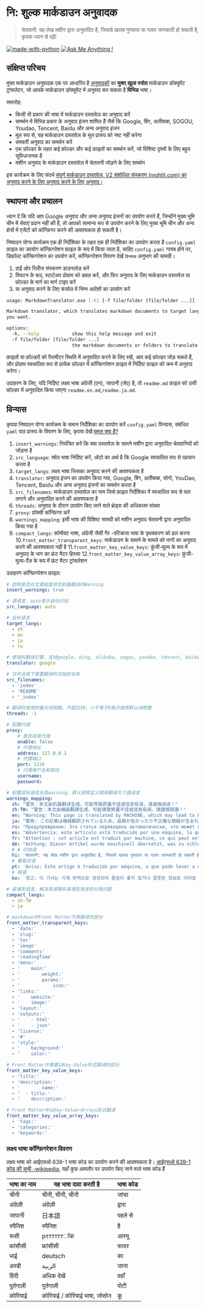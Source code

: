 # नि: शुल्क मार्कडाउन अनुवादक

> चेतावनी: यह लेख मशीन द्वारा अनुवादित है, जिससे खराब गुणवत्ता या गलत जानकारी हो सकती है, कृपया ध्यान से पढ़ें!


 [![made-with-python](https://img.shields.io/badge/Made%20with-Python-1f425f.svg)](https://www.python.org/) 
 [![Ask Me Anything !](https://img.shields.io/badge/Ask%20me-anything-1abc9c.svg)](https://github.com/CrazyMayfly/Free-Markdown-Translator/issues) 

## संक्षिप्त परिचय

मुफ्त मार्कडाउन अनुवादक एक पर आधारित है [अनुवादकों](https://github.com/UlionTse/translators) का **मुक्त**,**खुला स्त्रोत** मार्कडाउन डॉक्यूमेंट ट्रांसलेटर, जो आपके मार्कडाउन डॉक्यूमेंट में अनुवाद कर सकता है **विभिन्न** भाषा।

समारोह:

- किसी भी प्रकार की भाषा में मार्कडाउन दस्तावेज़ का अनुवाद करें
- समर्थन में विभिन्न प्रकार के अनुवाद इंजन शामिल हैं जैसे कि Google, बिंग, अलीबाबा, SOGOU, Youdao, Tencent, Baidu और अन्य अनुवाद इंजन
- मूल रूप से, यह मार्कडाउन दस्तावेज़ के मूल प्रारूप को नष्ट नहीं करेगा
- समवर्ती अनुवाद का समर्थन करें
- एक फ़ोल्डर के तहत कई फ़ोल्डर और कई फ़ाइलों का समर्थन करें, जो विशिष्ट दृश्यों के लिए बहुत सुविधाजनक है
- मशीन अनुवाद के मार्कडाउन दस्तावेज़ में चेतावनी जोड़ने के लिए समर्थन

इस कार्यक्रम के लिए संदर्भ [संपूर्ण मार्कडाउन दस्तावेज़, V2 संशोधित संस्करण (nightli.com) का अनुवाद करने के लिए अनुवाद करने के लिए अनुवाद।](https://www.knightli.com/zh-tw/2022/04/24/免費-google-翻譯-整篇-markdown-文檔-修改版/) 

## स्थापना और प्रचालन

ध्यान दें कि यदि आप Google अनुवाद और अन्य अनुवाद इंजनों का उपयोग करते हैं, जिन्होंने मुख्य भूमि चीन में सेवाएं प्रदान नहीं की हैं, तो आपको सामान्य रूप से उपयोग करने के लिए मुख्य भूमि चीन और अन्य क्षेत्रों में एजेंटों को कॉन्फ़िगर करने की आवश्यकता हो सकती है।

निष्पादन योग्य कार्यक्रम एक ही निर्देशिका के तहत एक ही निर्देशिका का उपयोग करता है `config.yaml` फ़ाइल का उपयोग कॉन्फ़िगरेशन फ़ाइल के रूप में किया जाता है, चाहिए `config.yaml` गायब होने पर, डिफ़ॉल्ट कॉन्फ़िगरेशन का उपयोग करें, कॉन्फ़िगरेशन विवरण देखें `विन्यास` अनुभाग की सामग्री।

1. दाईं ओर रिलीज संस्करण डाउनलोड करें
2. विघटन के बाद, स्टार्टअप प्रोग्राम को डबल करें, और फिर अनुवाद के लिए मार्कडाउन दस्तावेज़ या फ़ोल्डर के मार्ग का मार्ग टाइप करें
3. या अनुवाद करने के लिए कंसोल में निम्न आदेशों का उपयोग करें

```bash
usage: MarkdownTranslator.exe [-h] [-f file/folder [file/folder ...]]

Markdown translator, which translates markdown documents to target languages
you want.

options:
  -h, --help            show this help message and exit
  -f file/folder [file/folder ...]
                        the markdown documents or folders to translate.
```

फ़ाइलों या फ़ोल्डरों को पैरामीटर स्थिति में अनुवादित करने के लिए रखें, आप कई फ़ोल्डर जोड़ सकते हैं, और प्रोग्राम स्वचालित रूप से प्रत्येक फ़ोल्डर में कॉन्फ़िगरेशन फ़ाइल में निर्दिष्ट फ़ाइल को क्रम में अनुवाद करेगा।

उदाहरण के लिए, यदि निर्दिष्ट लक्ष्य भाषा अंग्रेजी (एन), जापानी (जेए) है, तो `readme.md` फ़ाइल को उसी फ़ोल्डर में अनुवादित किया जाएगा `readme.en.md`,`readme.ja.md`.

## विन्यास

कृपया निष्पादन योग्य कार्यक्रम के समान निर्देशिका का उपयोग करें `config.yaml` विन्यास, संबंधित `yaml` पाठ प्रारूप के विवरण के लिए, कृपया देखें:[यमल क्या है?](https://www.redhat.com/en/topics/automation/what-is-yaml) 

1. `insert_warnings`: नियंत्रित करें कि क्या दस्तावेज़ के सामने मशीन द्वारा अनुवादित चेतावनियों को जोड़ना है
2. `src_language`: स्रोत भाषा निर्दिष्ट करें, ऑटो का अर्थ है कि Google स्वचालित रूप से पहचान करता है
3. `target_langs`: लक्ष्य भाषा जिसका अनुवाद करने की आवश्यकता है
4. `translator`: अनुवाद इंजन का उपयोग किया गया, Google, बिंग, अलीबाबा, सोगो, YouDao, Tencent, Baidu और अन्य अनुवाद इंजनों का समर्थन करता है
5. `src_filenames`: मार्कडाउन दस्तावेज़ का नाम जिसे फ़ाइल निर्देशिका में स्वचालित रूप से पता लगाने और अनुवादित करने की आवश्यकता है
6. `threads`: अनुवाद के दौरान उपयोग किए जाने वाले थ्रेड्स की अधिकतम संख्या
7. `proxy`: प्रॉक्सी कॉन्फ़िगर करें
8. `warnings_mapping`: इसी भाषा की विशिष्ट सामग्री को मशीन अनुवाद चेतावनी द्वारा अनुवादित किया गया है
9. `compact_langs`: कॉम्पैक्ट भाषा, अंग्रेजी जैसी गैर -परिक्रास भाषा के पृथक्करण को हल करना
10.`front_matter_transparent_keys`: मार्कडाउन के सामने के मामले को भागों का अनुवाद करने की आवश्यकता नहीं है
11.`front_matter_key_value_keys`: कुंजी-मूल्य के रूप में अनुवाद के भाग का फ्रंट मैटर हिस्सा
12.`front_matter_key_value_array_keys`: कुंजी-मूल्य-र्रेज़ के रूप में फ्रंट मैटर ट्रांसलेशन

उदाहरण कॉन्फ़िगरेशन फ़ाइल:

```yaml
# 控制是否在文章前面添加机器翻译的Warning
insert_warnings: true

# 源语言，auto表示自动识别
src_language: auto

# 目标语言
target_langs:
  - zh
  - en
  - ja
  - ru

# 使用的翻译引擎，支持google, bing, alibaba, sogou, youdao, tencent, baidu等翻译引擎
translator: google

# 文件目录下需要翻译的文档的名称
src_filenames:
  - 'index'
  - 'README'
  - '_index'

# 翻译时使用的最大线程数，不超过30，小于等于0表示使用默认线程数
threads: -1

# 配置代理
proxy:
    # 是否启用代理
    enable: false
    # 代理地址
    address: 127.0.0.1
    # 代理端口
    port: 1234
    # 代理用户名和密码
    username:
    password:

# 配置目标语言及其warning，默认按照定义顺序翻译为下面语言
warnings_mapping:
  zh: "警告：本文由机器翻译生成，可能导致质量不佳或信息有误，请谨慎阅读！" 
  zh-TW: "警告：本文由機器翻譯生成，可能導致質量不佳或信息有誤，請謹慎閱讀！" 
  en: "Warning: This page is translated by MACHINE, which may lead to POOR QUALITY or INCORRECT INFORMATION, please read with CAUTION!" 
  ja: "警告: この記事は機械翻訳されているため、品質が低かったり不正確な情報が含まれる可能性があります。よくお読みください。" 
  ru: "Предупреждение: Эта статья переведена автоматически, что может привести к некачественной или неверной информации, пожалуйста, внимательно прочитайте!" 
  es: "Advertencia: este artículo está traducido por una máquina, lo que puede dar lugar a una mala calidad o información incorrecta. ¡Lea atentamente!" 
  fr: "Attention : cet article est traduit par machine, ce qui peut entraîner une mauvaise qualité ou des informations incorrectes, veuillez lire attentivement !" 
  de: "Achtung: Dieser Artikel wurde maschinell übersetzt, was zu schlechter Qualität oder falschen Informationen führen kann, bitte sorgfältig lesen!" 
  # # 印地语
  hi: 'चेतावनी: यह लेख मशीन द्वारा अनुवादित है, जिससे खराब गुणवत्ता या गलत जानकारी हो सकती है, कृपया ध्यान से पढ़ें!'
  # 葡萄牙语
  pt: 'Aviso: Este artigo é traduzido por máquina, o que pode levar a má qualidade ou informações incorretas, leia com atenção!'
  # 韩语
  ko: '경고: 이 기사는 기계 번역으로 생성되어 품질이 좋지 않거나 잘못된 정보로 이어질 수 있으므로 주의 깊게 읽으십시오!'

# 紧凑型语言，解决英语等非紧凑型语言的分隔问题
compact_langs:
  - zh-TW
  - ja

# markdown中Front Matter不用翻译的部分
front_matter_transparent_keys:
  - 'date:'
  - 'slug:'
  - 'toc'
  - 'image'
  - 'comments'
  - 'readingTime'
  - 'menu:'
  - '    main:'
  - '        weight:'
  - '        params:'
  - '            icon:'
  - 'links:'
  - '    website:'
  - '    image:'
  - 'layout:'
  - 'outputs:'
  - '    - html'
  - '    - json'
  - 'license:'
  - '#'
  - 'style:'
  - '    background:'
  - '    color:'

# Front Matter中需要以Key-Value形式翻译的部分
front_matter_key_value_keys:
  - 'title:'
  - 'description:'
  - '        name:'
  - '  - title:'
  - '    description:'

# Front Matter中以Key-Value—Arrays形式翻译
front_matter_key_value_array_keys:
  - 'tags:'
  - 'categories:'
  - 'keywords:'
```

### लक्ष्य भाषा कॉन्फ़िगरेशन विवरण

लक्ष्य भाषा को आईएसओ 639-1 भाषा कोड का उपयोग करने की आवश्यकता है। [आईएसओ 639-1 कोड की सूची -wikipedia](https://en.wikipedia.org/wiki/List_of_ISO_639-1_codes), यहाँ कुछ आमतौर पर उपयोग किए जाने वाले भाषा कोड हैं

|भाषा का नाम|यह भाषा दावा करती है|भाषा कोड|
| ---------- | ------------------------------ | -------- |
|चीनी|चीनी, चीनी, चीनी|जांचा|
|अंग्रेज़ी|अंग्रेज़ी|द्वारा|
|जापानी|日本語|पहले से|
|स्पैनिश|स्पैनिश|है|
|रूसी|рттттттॉक|आरयू|
|फ्रांसीसी|फ्रांसीसी|फादर|
|भाई|deutsch|का|
|अरबी|الربية|जाना|
|हिंदी|अधिक देखें|वहाँ|
|पुर्तगाली|पुर्तगाली|पोटी|
|कोरियाई|कोरियाई / कोरियाई भाषा, जोसोन|कू|
